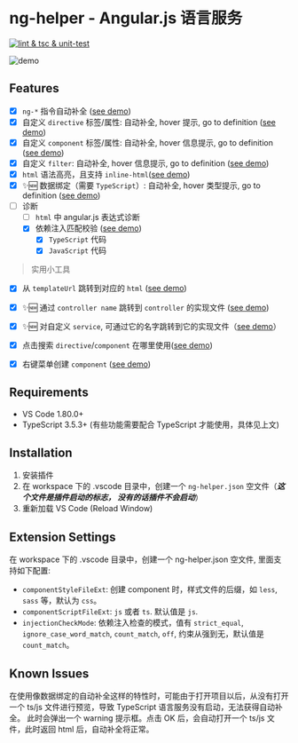 # ng-helper - Angular.js 语言服务

[![lint & tsc & unit-test](https://github.com/huanguolin/ng-helper/actions/workflows/check.yml/badge.svg)](https://github.com/huanguolin/ng-helper/actions/workflows/check.yml)

![demo](https://raw.githubusercontent.com/huanguolin/ng-helper/main/resources/demo.gif)

## Features

- [x] `ng-*` 指令自动补全 ([see demo](https://raw.githubusercontent.com/huanguolin/ng-helper/refs/heads/main/resources/builtin-directives-demo.gif))
- [x] 自定义 `directive` 标签/属性: 自动补全, hover 提示, go to definition ([see demo](https://raw.githubusercontent.com/huanguolin/ng-helper/refs/heads/main/resources/directives-demo.gif))
- [x] 自定义 `component` 标签/属性: 自动补全, hover 信息提示, go to definition ([see demo](https://raw.githubusercontent.com/huanguolin/ng-helper/refs/heads/main/resources/components-demo.gif))
- [x] 自定义 `filter`: 自动补全, hover 信息提示, go to definition ([see demo](https://raw.githubusercontent.com/huanguolin/ng-helper/refs/heads/main/resources/filters-demo.gif))
- [x] `html` 语法高亮，且支持 `inline-html`([see demo](https://raw.githubusercontent.com/huanguolin/ng-helper/refs/heads/main/resources/inline-html-demo.gif))
- [x] ✨🆕 数据绑定（需要 `TypeScript`）: 自动补全, hover 类型提示, go to definition ([see demo](https://raw.githubusercontent.com/huanguolin/ng-helper/refs/heads/main/resources/data-binding-demo.gif))
- [ ] 诊断
  - [ ] `html` 中 angular.js 表达式诊断
  - [x] 依赖注入匹配校验 ([see demo](https://raw.githubusercontent.com/huanguolin/ng-helper/refs/heads/main/resources/injection-validate-demo.gif))
    - [x] `TypeScript` 代码
    - [x] `JavaScript` 代码

> 实用小工具
- [x] 从 `templateUrl` 跳转到对应的 `html` ([see demo](https://raw.githubusercontent.com/huanguolin/ng-helper/refs/heads/main/resources/template-url-jump-demo.gif))
- [x] ✨🆕 通过 `controller name` 跳转到 `controller` 的实现文件 ([see demo](https://raw.githubusercontent.com/huanguolin/ng-helper/refs/heads/main/resources/controller-jump-demo.gif))
- [x] ✨🆕 对自定义 `service`, 可通过它的名字跳转到它的实现文件（[see demo](https://raw.githubusercontent.com/huanguolin/ng-helper/refs/heads/main/resources/service-jump-demo.gif)）
- [x] 点击搜索 `directive`/`component` 在哪里使用([see demo](https://raw.githubusercontent.com/huanguolin/ng-helper/refs/heads/main/resources/search-component-use-demo.gif))
- [x] 右键菜单创建 `component` ([see demo](https://raw.githubusercontent.com/huanguolin/ng-helper/refs/heads/main/resources/create-component-demo.gif))


## Requirements

* VS Code 1.80.0+
* TypeScript 3.5.3+ (有些功能需要配合 TypeScript 才能使用，具体见上文)


## Installation

1. 安装插件
2. 在 workspace 下的 .vscode 目录中，创建一个 `ng-helper.json` 空文件（***这个文件是插件启动的标志， 没有的话插件不会启动***）
3. 重新加载 VS Code (Reload Window)

## Extension Settings

在 workspace 下的 .vscode 目录中，创建一个 ng-helper.json 空文件, 里面支持如下配置:

* `componentStyleFileExt`: 创建 component 时，样式文件的后缀，如 `less`, `sass` 等，默认为 `css`。
* `componentScriptFileExt`: `js` 或者 `ts`. 默认值是 `js`.
* `injectionCheckMode`: 依赖注入检查的模式，值有 `strict_equal`, `ignore_case_word_match`, `count_match`, `off`, 约束从强到无，默认值是 `count_match`。

## Known Issues

在使用像数据绑定的自动补全这样的特性时，可能由于打开项目以后，从没有打开一个 ts/js 文件进行预览，导致 TypeScript 语言服务没有启动，无法获得自动补全。
此时会弹出一个 warning 提示框。点击 OK 后，会自动打开一个 ts/js 文件，此时返回 html 后，自动补全将正常。

